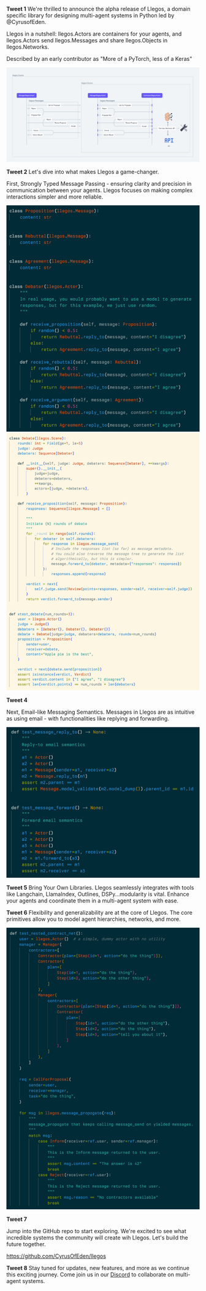 **Tweet 1**
We're thrilled to announce the alpha release of Llegos, a domain specific library for designing multi-agent systems in Python led by @CyrusofEden.

Llegos in a nutshell: llegos.Actors are containers for your agents, and llegos.Actors send llegos.Messages and share llegos.Objects in llegos.Networks.

Described by an early contributor as "More of a PyTorch, less of a Keras"

![](./llegos_diagram.png)

**Tweet 2**
Let's dive into what makes Llegos a game-changer.

First, Strongly Typed Message Passing - ensuring clarity and precision in communication between your agents. Llegos focuses on making complex interactions simpler and more reliable.

![](./strongly_typed_messages.png)
![](./strongly_typed_messages_2.png)

**Tweet 4**

Next, Email-like Messaging Semantics. Messages in Llegos are as intuitive as using email - with functionalities like replying and forwarding.

![](./message_email_semantics.png)

**Tweet 5**
Bring Your Own Libraries. Llegos seamlessly integrates with tools like Langchain, LlamaIndex, Outlines, DSPy...modularity is vital.
Enhance your agents and coordinate them in a multi-agent system with ease.

**Tweet 6**
Flexibility and generalizability are at the core of Llegos. The core primitives allow you to model agent hierarchies, networks, and more.

![](./nested_contract_net.png)

**Tweet 7**

Jump into the GitHub repo to start exploring. We're excited to see what incredible systems the community will create wih Llegos. Let's build the future together.

https://github.com/CyrusOfEden/llegos

**Tweet 8**
Stay tuned for updates, new features, and more as we continue this exciting journey. Come join us in our [Discord](https://discord.gg/jqVphNsB4H) to collaborate on multi-agent systems.

